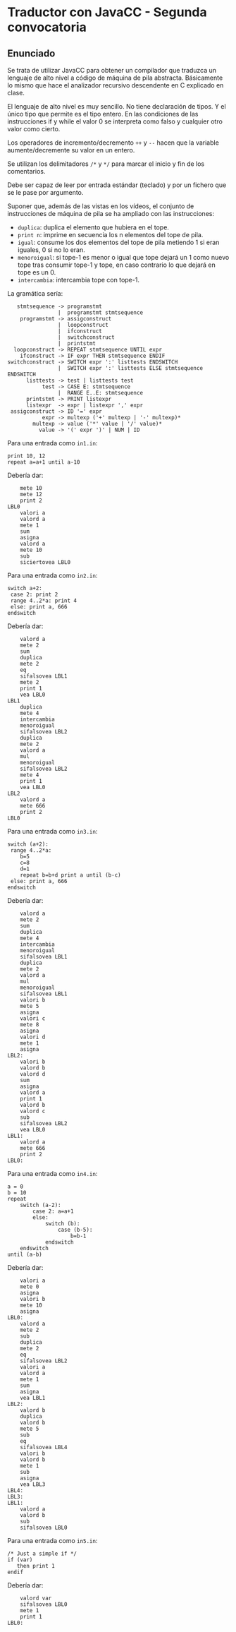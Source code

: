 # Traductor con JavaCC - Segunda convocatoria

## Enunciado

Se trata de utilizar JavaCC para obtener un compilador que traduzca un
lenguaje de alto nivel a código de máquina de pila abstracta. Básicamente
lo mismo que hace el analizador recursivo descendente en C explicado en clase.

El lenguaje de alto nivel es muy sencillo. No tiene declaración de tipos.
Y el único tipo que permite es el tipo entero. En las condiciones de las
instrucciones if y while el valor 0 se interpreta como falso y cualquier
otro valor como cierto.

Los operadores de incremento/decremento `++` y `--` hacen que la variable
aumente/decremente su valor en un entero.

Se utilizan los delimitadores `/*` y `*/` para marcar el inicio y fin
de los comentarios.

Debe ser capaz de leer por entrada estándar (teclado) y por un fichero que se
le pase por argumento.

Suponer que, además de las vistas en los vídeos, el conjunto de instrucciones
de máquina de pila se ha ampliado con las instrucciones:

- `duplica`: duplica el elemento que hubiera en el tope.
- `print n`: imprime en secuencia los n elementos del tope de pila.
- `igual`: consume los dos elementos del tope de pila metiendo 1 si eran
  iguales, 0 si no lo eran.
- `menoroigual`: si tope-1 es menor o igual que tope dejará un 1 como nuevo tope
  tras consumir tope-1 y tope, en caso contrario lo que dejará en tope
  es un 0.
- `intercambia`: intercambia tope con tope-1.

La gramática sería:

```
   stmtsequence -> programstmt
                |  programstmt stmtsequence
    programstmt -> assigconstruct
                |  loopconstruct
                |  ifconstruct
                |  switchconstruct
                |  printstmt
  loopconstruct -> REPEAT stmtsequence UNTIL expr
    ifconstruct -> IF expr THEN stmtsequence ENDIF
switchconstruct -> SWITCH expr ':' listtests ENDSWITCH
                |  SWITCH expr ':' listtests ELSE stmtsequence ENDSWITCH
      listtests -> test | listtests test
           test -> CASE E: stmtsequence
                |  RANGE E..E: stmtsequence
      printstmt -> PRINT listexpr
      listexpr  -> expr | listexpr ',' expr
 assigconstruct -> ID '=' expr
           expr -> multexp ('+' multexp | '-' multexp)*
        multexp -> value ('*' value | '/' value)*
          value -> '(' expr ')' | NUM | ID
```

Para una entrada como `in1.in`:

```
print 10, 12
repeat a=a+1 until a-10
```

Debería dar:

```
    mete 10
    mete 12
    print 2
LBL0
    valori a
    valord a
    mete 1
    sum
    asigna
    valord a
    mete 10
    sub
    siciertovea LBL0
```

Para una entrada como `in2.in`:

```
switch a+2:
 case 2: print 2
 range 4..2*a: print 4
 else: print a, 666
endswitch
```

Debería dar:

```
    valord a
    mete 2
    sum
    duplica
    mete 2
    eq
    sifalsovea LBL1
    mete 2
    print 1
    vea LBL0
LBL1
    duplica
    mete 4
    intercambia
    menoroigual
    sifalsovea LBL2
    duplica
    mete 2
    valord a
    mul
    menoroigual
    sifalsovea LBL2
    mete 4
    print 1
    vea LBL0
LBL2
    valord a
    mete 666
    print 2
LBL0
```
Para una entrada como `in3.in`:

```
switch (a+2):
 range 4..2*a: 
    b=5
    c=8
    d=1
    repeat b=b+d print a until (b-c) 
 else: print a, 666
endswitch   
```

Debería dar:

```
    valord a
    mete 2
    sum
    duplica
    mete 4
    intercambia
    menoroigual
    sifalsovea LBL1
    duplica
    mete 2
    valord a
    mul
    menoroigual
    sifalsovea LBL1
    valori b
    mete 5
    asigna
    valori c
    mete 8
    asigna
    valori d
    mete 1
    asigna
LBL2:
    valori b
    valord b
    valord d
    sum
    asigna
    valord a
    print 1
    valord b
    valord c
    sub
    sifalsovea LBL2
    vea LBL0
LBL1:
    valord a
    mete 666
    print 2
LBL0:
```

Para una entrada como `in4.in`:

```
a = 0
b = 10
repeat
    switch (a-2):
        case 2: a=a+1
        else: 
            switch (b):
                case (b-5):
                    b=b-1
            endswitch
    endswitch
until (a-b) 
```

Debería dar:

```
    valori a
    mete 0
    asigna
    valori b
    mete 10
    asigna
LBL0:
    valord a
    mete 2
    sub
    duplica
    mete 2
    eq
    sifalsovea LBL2
    valori a
    valord a
    mete 1
    sum
    asigna
    vea LBL1
LBL2:
    valord b
    duplica
    valord b
    mete 5
    sub
    eq
    sifalsovea LBL4
    valori b
    valord b
    mete 1
    sub
    asigna
    vea LBL3
LBL4:
LBL3:
LBL1:
    valord a
    valord b
    sub
    sifalsovea LBL0
```

Para una entrada como `in5.in`:
```
/* Just a simple if */
if (var)           
   then print 1    
endif              
```

Debería dar:
```
    valord var
    sifalsovea LBL0
    mete 1
    print 1
LBL0:
```